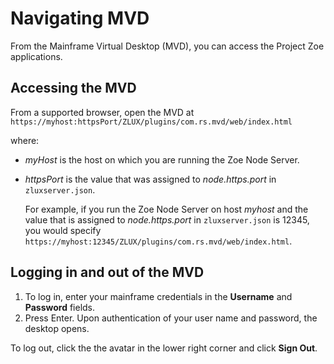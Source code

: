 # Navigating MVD

From the Mainframe Virtual Desktop \(MVD\), you can access the Project Zoe applications.

## Accessing the MVD

From a supported browser, open the MVD at `https://myhost:httpsPort/ZLUX/plugins/com.rs.mvd/web/index.html`

where:

* _myHost_ is the host on which you are running the Zoe Node Server.
* _httpsPort_ is the value that was assigned to _node.https.port_ in `zluxserver.json`.

  For example, if you run the Zoe Node Server on host _myhost_ and the value that is assigned to _node.https.port_ in `zluxserver.json` is 12345, you would specify `https://myhost:12345/ZLUX/plugins/com.rs.mvd/web/index.html`.

## Logging in and out of the MVD

1. To log in, enter your mainframe credentials in the **Username** and  **Password** fields.
2. Press Enter. Upon authentication of your user name and password, the desktop opens.

To log out, click the the avatar in the lower right corner and click **Sign Out**.

